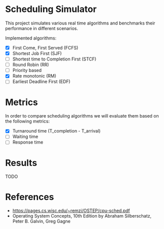 # Scheduling Simulator

This project simulates various real time algorithms and benchmarks their
performance in different scenarios.

Implemented algorithms:

 - [x] First Come, First Served (FCFS)
 - [x] Shortest Job First (SJF)
 - [ ] Shortest time to Completion First (STCF)
 - [ ] Round Robin (RR)
 - [ ] Priority based
 - [x] Rate monotonic (RM)
 - [ ] Earliest Deadline First (EDF)

# Metrics

In order to compare scheduling algorithms we will evaluate them based on the
following metrics:

- [x] Turnaround time (T_completion - T_arrival)
- [ ] Waiting time
- [ ] Response time

# Results

TODO

# References
- https://pages.cs.wisc.edu/~remzi/OSTEP/cpu-sched.pdf
- Operating System Concepts, 10th Edition
by Abraham Silberschatz, Peter B. Galvin, Greg Gagne
